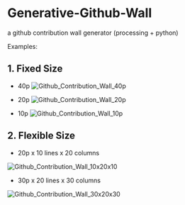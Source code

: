 # Generative-Github-Wall
a github contribution wall generator
(processing + python)

Examples:

## 1. Fixed Size

- 40p
![Github_Contribution_Wall_40p](https://user-images.githubusercontent.com/106049890/172056567-f161f171-7ab8-4d30-802d-ac9b45fbd438.png)

- 20p
![Github_Contribution_Wall_20p](https://user-images.githubusercontent.com/106049890/172056579-3627eb8a-b718-4409-ba95-f4edc553908e.png)

- 10p
![Github_Contribution_Wall_10p](https://user-images.githubusercontent.com/106049890/172056583-a050e06b-513a-43d6-a83a-003851f861fd.png)

## 2. Flexible Size

- 20p x 10 lines x 20 columns

![Github_Contribution_Wall_10x20x10](https://user-images.githubusercontent.com/106049890/172164640-ccb2c226-fc49-4d39-b97e-c05c33e044b4.png)

- 30p x 20 lines x 30 columns

![Github_Contribution_Wall_30x20x30](https://user-images.githubusercontent.com/106049890/172164689-8aa2f304-efac-4a73-bdc1-52150597a5b7.png)
